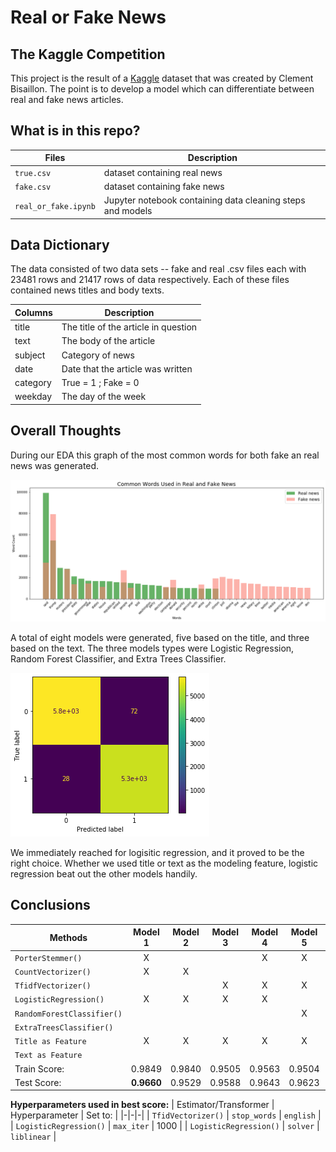 # Real or Fake News

## The Kaggle Competition

This project is the result of a [Kaggle](https://www.kaggle.com/clmentbisaillon/fake-and-real-news-dataset) dataset that was created by Clement Bisaillon. The point is to develop a model which can differentiate between real and fake news articles.

## What is in this repo?

| Files | Description |
|-|-|
| `true.csv` | dataset containing real news |
| `fake.csv` | dataset containing fake news |
| `real_or_fake.ipynb` | Jupyter notebook containing data cleaning steps and models |

## Data Dictionary

The data consisted of two data sets -- fake and real .csv files each with 23481 rows and 21417 rows of data respectively.  Each of these files contained news titles and body texts.

| Columns | Description |
|-|-|
| title | The title of the article in question |
| text | The body of the article |
| subject| Category of news |
| date| Date that the article was written |
| category | True = 1 ; Fake = 0 |
| weekday | The day of the week |

## Overall Thoughts

During our EDA this graph of the most common words for both fake an real news was generated.

![real](./assets/words.png)


A total of eight models were generated, five based on the title, and three based on the text. The three models types were Logistic Regression, Random Forest Classifier, and Extra Trees Classifier.


 ![common](./assets/log_reg_conf.png)

We immediately reached for logisitic regression, and it proved to be the right choice. Whether we used title or text as the modeling feature, logistic regression beat out the other models handily.

## Conclusions

| Methods | Model 1 | Model 2 | Model 3 | Model 4 | Model 5 | Model 6 | Model 7 | Model 8
|-|:-:|:-:|:-:|:-:|:-:|:-:|:-:|:-:|
| `PorterStemmer()` | X |  |  | X | X | | | |
| `CountVectorizer()` | X | X |  |  |  | | | |
| `TfidfVectorizer()` |  |  | X | X | X | X | X | X |
| `LogisticRegression()` | X | X | X | X |  | X | | |
| `RandomForestClassifier()` |  |  |  |  | X | | X | |
| `ExtraTreesClassifier()` | | | | | | | | X|
| `Title as Feature` | X | X | X | X | X | | | |
| `Text as Feature`| | | | | | X | X | X |
| Train Score: | 0.9849 | 0.9840 | 0.9505 | 0.9563 | 0.9504 | 0.9886 | 0.9895 | 0.9819|
| Test Score: | **0.9660** | 0.9529 | 0.9588 | 0.9643 | 0.9623 | 0.9910 | 0.9893 | 0.9824 |
**Hyperparameters used in best score:**
| Estimator/Transformer | Hyperparameter | Set to: |
|-|-|-|
| `TfidVectorizer()` | `stop_words` | `english` |
| `LogisticRegression()` | `max_iter` | 1000 |
| `LogisticRegression()` | `solver` | `liblinear` |